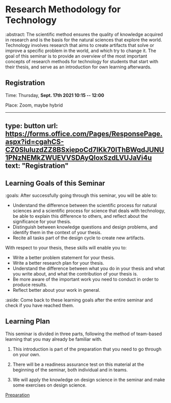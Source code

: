 # Research Methodology for Technology

:abstract: The scientific method ensures the quality of knowledge acquired in research and is the basis for the natural sciences that explore the world.
Technology involves research that aims to create artifacts that solve
or improve a specific problem in the world, and which try to change it.
The goal of this seminar is to provide an overview of the most important
concepts of research methods for technology for students that start with their thesis, and serve as an introduction for own learning afterwards.


## Registration

Time: Thursday, **Sept. 17th 2021 10:15 -- 12:00**

Place: Zoom, maybe hybrid

---
type: button
url: https://forms.office.com/Pages/ResponsePage.aspx?id=cgahCS-CZ0SluluzdZZ8BSxiepoCd7lKk70IThBWqdJUNU1PNzNEMkZWUEVVSDAyQloxSzdLVUJaVi4u
text: "Registration"
---



## Learning Goals of this Seminar


:goals: After successfully going through this seminar, you will be able to:

  - Understand the difference between the scientific process for natural sciences and a scientific process for science that deals with technology, be able to explain this difference to others, and reflect about the significance for your thesis.
  - Distinguish between knowledge questions and design problems, and identify them in the context of your thesis.
  - Recite all tasks part of the design cycle to create new artifacts.

With respect to your thesis, these skills will enable you to:

  - Write a better problem statement for your thesis.
  - Write a better research plan for your thesis.
  - Understand the difference between what you do in your thesis and what you write about, and what the contribution of your thesis is.
  - Be more aware of the important work you need to conduct in order to
produce results.
  - Reflect better about your work in general.
  
  
:aside: Come back to these learning goals after the entire seminar and check if you have reached them.


## Learning Plan

This seminar is divided in three parts, following the method of
team-based learning that you may already be familiar with.

1.  This introduction is part of the preparation that you need to go
    through on your own.

2.  There will be a readiness assurance test on this material at the
    beginning of the seminar, both individual and in teams.

3.  We will apply the knowledge on design science in the seminar and
    make some exercises on design science.


<a class="arrow" href="preparation.html">Preparation</a>
